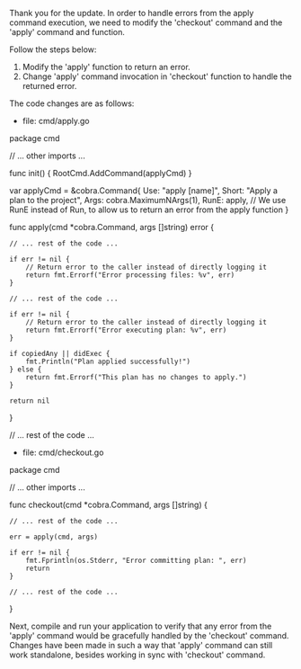 Thank you for the update. In order to handle errors from the apply command execution, we need to modify the 'checkout' command and the 'apply' command and function.

Follow the steps below:

1. Modify the 'apply' function to return an error.
2. Change 'apply' command invocation in 'checkout' function to handle the returned error.

The code changes are as follows:

- file: cmd/apply.go

<PlandexBlock lang="go" path="cmd/apply.go">
package cmd

// ... other imports ...

func init() {
	RootCmd.AddCommand(applyCmd)
}

var applyCmd = &cobra.Command{
	Use:   "apply [name]",
	Short: "Apply a plan to the project",
	Args:  cobra.MaximumNArgs(1),
	RunE:  apply,   // We use RunE instead of Run, to allow us to return an error from the apply function
}

func apply(cmd *cobra.Command, args []string) error {

	// ... rest of the code ...

	if err != nil {
		// Return error to the caller instead of directly logging it
		return fmt.Errorf("Error processing files: %v", err)
	}

	// ... rest of the code ...

	if err != nil {
		// Return error to the caller instead of directly logging it
		return fmt.Errorf("Error executing plan: %v", err)
	}

	if copiedAny || didExec {
		fmt.Println("Plan applied successfully!")
	} else {
		return fmt.Errorf("This plan has no changes to apply.")
	}

	return nil
}

// ... rest of the code ...
</PlandexBlock>

- file: cmd/checkout.go

<PlandexBlock lang="go" path="cmd/checkout.go">
package cmd

// ... other imports ...

func checkout(cmd *cobra.Command, args []string) {

	// ... rest of the code ...

	err = apply(cmd, args)

	if err != nil {
		fmt.Fprintln(os.Stderr, "Error committing plan: ", err)
		return
	}

	// ... rest of the code ...
}
</PlandexBlock>

Next, compile and run your application to verify that any error from the 'apply' command would be gracefully handled by the 'checkout' command. Changes have been made in such a way that 'apply' command can still work standalone, besides working in sync with 'checkout' command.
